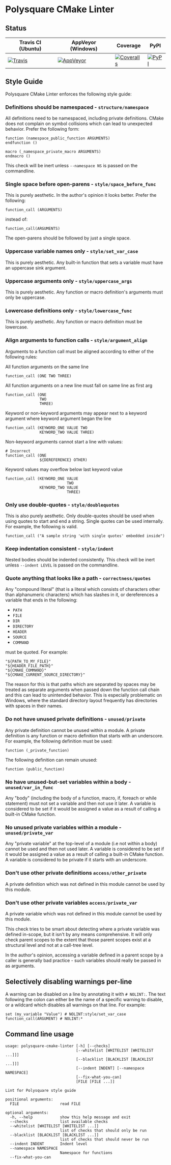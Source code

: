 # Polysquare CMake Linter #

## Status ##

| Travis CI (Ubuntu) | AppVeyor (Windows) | Coverage | PyPI |
|--------------------|--------------------|----------|------|
|[![Travis](https://travis-ci.org/polysquare/polysquare-cmake-linter.svg?branch=master)](https://travis-ci.org/polysquare/polysquare-cmake-linter)|[![AppVeyor](https://ci.appveyor.com/api/projects/status/0c80f40793wce9un/branch/master?svg=true)](https://ci.appveyor.com/project/smspillaz/polysquare-cmake-linter-935/branch/master)|[![Coveralls](https://coveralls.io/repos/polysquare/polysquare-cmake-linter/badge.png?branch=master)](https://coveralls.io/r/polysquare/polysquare-cmake-linter?branch=master)|[![PyPI](https://pypip.in/version/polysquare-cmake-linter/badge.svg)](https://pypi.python.org/pypi/polysquare-cmake-linter/)|

## Style Guide ##

Polysquare CMake Linter enforces the following style guide:

### Definitions should be namespaced - `structure/namespace` ###

All definitions need to be namespaced, including private definitions. CMake
does not complain on symbol collisions which can lead to unexpected behavior.
Prefer the following form:

    function (namespace_public_function ARGUMENTS)
    endfunction ()

    macro (_namespace_private_macro ARGUMENTS)
    endmacro ()

This check will be inert unless `--namespace NS` is passed on the commandline.

### Single space before open-parens - `style/space_before_func` ###

This is purely aesthetic. In the author's opinion it looks better. Prefer
the following:

    function_call (ARGUMENTS)

instead of:

    function_call(ARGUMENTS)

The open-parens should be followed by just a single space.

### Uppercase variable names only - `style/set_var_case` ###

This is purely aesthetic. Any built-in function that sets a variable must
have an uppercase sink argument.

### Uppercase arguments only - `style/uppercase_args` ###

This is purely aesthetic. Any function or macro definition's arguments must
only be uppercase.

### Lowercase definitions only - `style/lowercase_func` ###

This is purely aesthetic. Any function or macro definition must be lowercase.

### Align arguments to function calls - `style/argument_align` ###

Arguments to a function call must be aligned according to either of the
following rules:

All function arguments on the same line

    function_call (ONE TWO THREE)

All function arguments on a new line must fall on same line as first arg

    function_call (ONE
                   TWO
                   THREE)

Keyword or non-keyword arguments may appear next to a keyword argument where
keyword argument began the line

    function_call (KEYWORD_ONE VALUE TWO
                   KEYWORD_TWO VALUE THREE)

Non-keyword arguments cannot start a line with values:

    # Incorrect
    function_call (ONE
                   ${DEREFERENCE} OTHER)

Keyword values may overflow below last keyword value

    function_call (KEYWORD_ONE VALUE
                               TWO
                   KEYWORD_TWO VALUE
                               THREE)

### Only use double-quotes - `style/doublequotes` ###

This is also purely aesthetic. Only double-quotes should be used when using
quotes to start and end a string. Single quotes can be used internally.
For example, the following is valid.

    function_call ("A sample string 'with single quotes' embedded inside")

### Keep indentation consistent - `style/indent` ###

Nested bodies should be indented consistently. This check will be inert unless
`--indent LEVEL` is passed on the commandline.

### Quote anything that looks like a path - `correctness/quotes` ###

Any "compound literal" (that is a literal which consists of characters other
than alphanumeric characters) which has slashes in it, or dereferences a
variable that ends in the following:

* `PATH`
* `FILE`
* `DIR`
* `DIRECTORY`
* `HEADER`
* `SOURCE`
* `COMMAND`

must be quoted. For example:

    "${PATH_TO_MY_FILE}"
    "${HEADER_FILE_PATH}"
    "${CMAKE_COMMAND}"
    "${CMAKE_CURRENT_SOURCE_DIRECTORY}"

The reason for this is that paths which are separated by spaces may be treated
as separate arguments when passed down the function call chain and this can
lead to unintended behavior. This is especially problematic on Windows, where
the standard directory layout frequently has directories with spaces in their
names.

### Do not have unused private definitions  - `unused/private` ####

Any private definition cannot be unused within a module. A private definition
is any function or macro definition that starts with an underscore. For
example, the following definition must be used:

    function (_private_function)

The following definition can remain unused:

    function (public_function)

### No have unused-but-set variables within a body - `unused/var_in_func` ###

Any "body" (including the body of a function, macro, if, foreach or while
statement) must not set a variable and then not use it later. A variable is
considered to be set if it would be assigned a value as a result of calling
a built-in CMake function.

### No unused private variables within a module - `unused/private_var` ###

Any "private variable" at the top-level of a module (i.e not within a body)
cannot be used and then not used later. A variable is considered to be set
if it would be assigned a value as a result of calling a built-in CMake
function. A variable is considered to be private if it starts with an
underscore.

### Don't use other private definitions `access/other_private` ###

A private definition which was not defined in this module cannot
be used by this module.

### Don't use other private variables `access/private_var` ###

A private variable which was not defined in this module cannot
be used by this module.

This check tries to be smart about detecting where a private
variable was defined in-scope, but it isn't by any means
comprehensive. It will only check parent scopes to the extent
that those parent scopes exist at a structural level and not
at a call-tree level.

In the author's opinion, accessing a variable defined in a
parent scope by a caller is generally bad practice - such
variables should really be passed in as arguments.

## Selectively disabling warnings per-line ##

A warning can be disabled on a line by annotating it with `# NOLINT:`. The
text following the colon can either be the name of a specific warning to
disable, or a wildcard which disables all warnings on that line. For example:

    set (my_variable "Value") # NOLINT:style/set_var_case
    function_call(ARGUMENT) # NOLINT:*

## Command line usage ##

    usage: polysquare-cmake-linter [-h] [--checks]
                                   [--whitelist [WHITELIST [WHITELIST ...]]]
                                   [--blacklist [BLACKLIST [BLACKLIST ...]]]
                                   [--indent INDENT] [--namespace NAMESPACE]
                                   [--fix-what-you-can]
                                   [FILE [FILE ...]]

    Lint for Polysquare style guide

    positional arguments:
      FILE                  read FILE

    optional arguments:
      -h, --help            show this help message and exit
      --checks              list available checks
      --whitelist [WHITELIST [WHITELIST ...]]
                            list of checks that should only be run
      --blacklist [BLACKLIST [BLACKLIST ...]]
                            list of checks that should never be run
      --indent INDENT       Indent level
      --namespace NAMESPACE
                            Namespace for functions
      --fix-what-you-can
